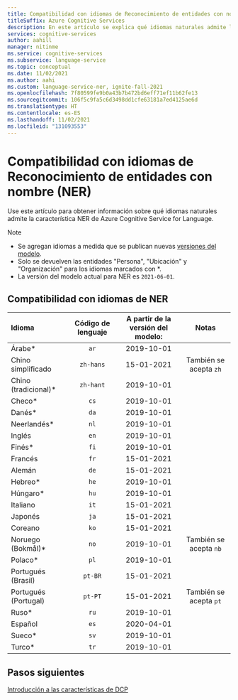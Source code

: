 ```yaml
---
title: Compatibilidad con idiomas de Reconocimiento de entidades con nombre (NER)
titleSuffix: Azure Cognitive Services
description: En este artículo se explica qué idiomas naturales admite la característica NER de Azure Cognitive Service for Language.
services: cognitive-services
author: aahill
manager: nitinme
ms.service: cognitive-services
ms.subservice: language-service
ms.topic: conceptual
ms.date: 11/02/2021
ms.author: aahi
ms.custom: language-service-ner, ignite-fall-2021
ms.openlocfilehash: 7f80599fe9b0a43b7b472bd6eff71ef11b62fe13
ms.sourcegitcommit: 106f5c9fa5c6d3498dd1cfe63181a7ed4125ae6d
ms.translationtype: HT
ms.contentlocale: es-ES
ms.lasthandoff: 11/02/2021
ms.locfileid: "131093553"
---
```

# <a name="named-entity-recognition-ner-language-support"></a>Compatibilidad con idiomas de Reconocimiento de entidades con nombre (NER) 

Use este artículo para obtener información sobre qué idiomas naturales admite la característica NER de Azure Cognitive Service for Language.

> [!NOTE]
> * Se agregan idiomas a medida que se publican nuevas [versiones del modelo](how-to-call.md#specify-the-ner-model). 
> * Solo se devuelven las entidades "Persona", "Ubicación" y "Organización" para los idiomas marcados con *.
> * La versión del modelo actual para NER es `2021-06-01`.

## <a name="ner-language-support"></a>Compatibilidad con idiomas de NER

| Idioma              | Código de lenguaje | A partir de la versión del modelo: | Notas              |
|:----------------------|:-------------:|:----------------------------:|:------------------:|
| Árabe*               | `ar`          | 2019-10-01                   |                    |
| Chino simplificado    | `zh-hans`     | 15-01-2021                   | También se acepta `zh` |
| Chino (tradicional)*  | `zh-hant`     | 2019-10-01                   |                    |
| Checo*                | `cs`          | 2019-10-01                   |                    |
| Danés*               | `da`          | 2019-10-01                   |                    |
| Neerlandés*                | `nl`          | 2019-10-01                   |                    |
| Inglés               | `en`          | 2019-10-01                   |                    |
| Finés*              | `fi`          | 2019-10-01                   |                    |
| Francés                | `fr`          | 15-01-2021                   |                    |
| Alemán                | `de`          | 15-01-2021                   |                    |
| Hebreo*               | `he`          | 2019-10-01                   |                    |
| Húngaro*            | `hu`          | 2019-10-01                   |                    |
| Italiano               | `it`          | 15-01-2021                   |                    |
| Japonés              | `ja`          | 15-01-2021                   |                    |
| Coreano                | `ko`          | 15-01-2021                   |                    |
| Noruego (Bokmål)*  | `no`          | 2019-10-01                   | También se acepta `nb` |
| Polaco*               | `pl`          | 2019-10-01                   |                    |
| Portugués (Brasil)   | `pt-BR`       | 15-01-2021                   |                    |
| Portugués (Portugal) | `pt-PT`       | 15-01-2021                   | También se acepta `pt` |
| Ruso*              | `ru`          | 2019-10-01                   |                    |
| Español               | `es`          | 2020-04-01                   |                    |
| Sueco*              | `sv`          | 2019-10-01                   |                    |
| Turco*              | `tr`          | 2019-10-01                   |                    |

## <a name="next-steps"></a>Pasos siguientes

[Introducción a las características de DCP](overview.md)
